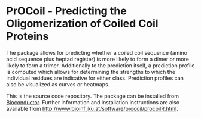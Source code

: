 # PrOCoil - Predicting the Oligomerization of Coiled Coil Proteins
The package allows for predicting whether a coiled coil sequence
(amino acid sequence plus heptad register) is more likely to form
a dimer or more likely to form a trimer. Additionally to the
prediction itself, a prediction profile is computed which allows
for determining the strengths to which the individual residues
are indicative for either class. Prediction profiles can also
be visualized as curves or heatmaps.
	     
This is the source code repository. The package can be installed from
[Bioconductor](https://bioconductor.org/packages/release/bioc/html/procoil.html).
Further information and installation instructions are also available from
http://www.bioinf.jku.at/software/procoil/procoilR.html.
